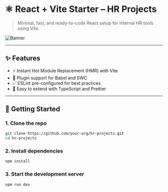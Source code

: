 # ⚛️ React + Vite Starter – HR Projects

> Minimal, fast, and ready-to-code React setup for internal HR tools using Vite.

![Banner](/banner.webp)

---

## ✨ Features

- ⚡ Instant Hot Module Replacement (HMR) with Vite  
- 🔌 Plugin support for Babel and SWC  
- ✅ ESLint pre-configured for best practices  
- 🔧 Easy to extend with TypeScript and Prettier  

---

## 🚀 Getting Started

### 1. Clone the repo

```bash
git clone https://github.com/your-org/hr-projects.git
cd hr-projects
```

### 2. Install dependencies
```bash
npm install
```

### 3. Start the development server
```bash
npm run dev
```
